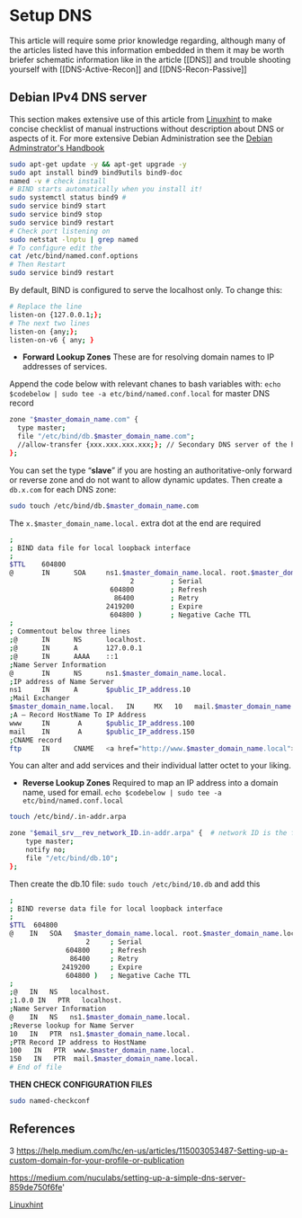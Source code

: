 # Setup DNS

This article will require some prior knowledge regarding, although many of the articles listed have this information embedded in them it may be worth briefer schematic information like in the article [[DNS]] and trouble shooting yourself with [[DNS-Active-Recon]] and [[DNS-Recon-Passive]]

## Debian IPv4 DNS server

This section makes extensive use of this article from [Linuxhint](https://linuxhint.com/configure-dns-server-on-debian/) to make concise checklist of manual instructions without description about DNS or aspects of it. For more extensive Debian Administration see the [Debian Adminstrator's Handbook](https://www.debian.org/doc/manuals/debian-handbook/sect.domain-name-servers.en.html)

```bash
sudo apt-get update -y && apt-get upgrade -y 
sudo apt install bind9 bind9utils bind9-doc
named -v # check install
# BIND starts automatically when you install it!
sudo systemctl status bind9 #
sudo service bind9 start  
sudo service bind9 stop  
sudo service bind9 restart
# Check port listening on
sudo netstat -lnptu | grep named
# To configure edit the 
cat /etc/bind/named.conf.options
# Then Restart
sudo service bind9 restart
```

By default, BIND is configured to serve the localhost only. To change this:
```bash
# Replace the line
listen-on {127.0.0.1;};  
# The next two lines
listen-on {any;};  
listen-on-v6 { any; }
```

- **Forward Lookup Zones**
These are for resolving domain names to IP addresses of services.

Append the code below with relevant chanes to bash variables with: `echo $codebelow | sudo tee -a etc/bind/named.conf.local` for master DNS record
```bash
zone "$master_domain_name.com" {  
  type master;  
  file "/etc/bind/db.$master_domain_name.com";  
  //allow-transfer {xxx.xxx.xxx.xxx;}; // Secondary DNS server of the hoster  
};
```
You can set the type “**slave**” if you are hosting an authoritative-only forward or reverse zone and do not want to allow dynamic updates. Then create a `db.x.com` for each DNS zone:
```bash
sudo touch /etc/bind/db.$master_domain_name.com
```


The `x.$master_domain_name.local.` extra dot at the end are required
```bash
;    
; BIND data file for local loopback interface  
;    
$TTL    604800    
@       IN      SOA     ns1.$master_domain_name.local. root.$master_domain_name.local. ( 
	                          2         ; Serial    
                         604800         ; Refresh  
                          86400         ; Retry  
                        2419200         ; Expire  
                         604800 )       ; Negative Cache TTL  
;  
; Commentout below three lines  
;@      IN      NS      localhost.  
;@      IN      A       127.0.0.1  
;@      IN      AAAA    ::1  
;Name Server Information  
@       IN      NS      ns1.$master_domain_name.local.  
;IP address of Name Server  
ns1     IN      A       $public_IP_address.10  
;Mail Exchanger    
$master_domain_name.local.   IN     MX   10   mail.$master_domain_name.local.   
;A – Record HostName To IP Address   
www     IN       A      $public_IP_address.100    
mail    IN       A      $public_IP_address.150   
;CNAME record    
ftp     IN      CNAME   <a href="http://www.$master_domain_name.local">www.$master_domain_name.local</a>.
```

You can alter and add services and their individual latter octet to your liking. 

- **Reverse Lookup Zones**
Required to map an IP address into a domain name, used for email. `echo $codebelow | sudo tee -a etc/bind/named.conf.local` 
```bash
touch /etc/bind/.in-addr.arpa 

zone "$email_srv__rev_network_ID.in-addr.arpa" {  # network ID is the first three octets, in reverse! 10.11.12.13 -> 12.11.10.in.addr.arpa
    type master;  
    notify no;  
    file "/etc/bind/db.10";  
};
```
Then create the db.10 file: `sudo touch /etc/bind/10.db` and add this
```bash
;    
; BIND reverse data file for local loopback interface   
;  
$TTL  604800    
@    IN   SOA   $master_domain_name.local. root.$master_domain_name.local. (    
	               2     ; Serial    
	          604800     ; Refresh    
	           86400     ; Retry    
             2419200     ; Expire    
              604800 )   ; Negative Cache TTL    
;    
;@   IN   NS   localhost.    
;1.0.0 IN   PTR   localhost.    
;Name Server Information    
@    IN   NS   ns1.$master_domain_name.local.  
;Reverse lookup for Name Server    
10   IN   PTR  ns1.$master_domain_name.local.    
;PTR Record IP address to HostName    
100   IN   PTR  www.$master_domain_name.local.    
150   IN   PTR  mail.$master_domain_name.local.    
# End of file
```

**THEN CHECK CONFIGURATION FILES**
```bash
sudo named-checkconf
```


## References
3
https://help.medium.com/hc/en-us/articles/115003053487-Setting-up-a-custom-domain-for-your-profile-or-publication

https://medium.com/nuculabs/setting-up-a-simple-dns-server-859de750f6fe'

[Linuxhint](https://linuxhint.com/configure-dns-server-on-debian/)